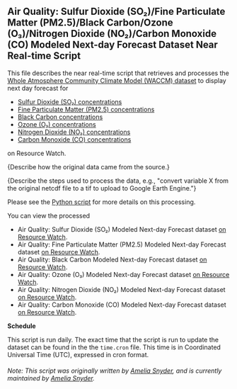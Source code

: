 ## Air Quality: Sulfur Dioxide (SO₂)/Fine Particulate Matter (PM2.5)/Black Carbon/Ozone (O₃)/Nitrogen Dioxide (NO₂)/Carbon Monoxide (CO) Modeled Next-day Forecast Dataset Near Real-time Script
This file describes the near real-time script that retrieves and processes the [Whole Atmosphere Community Climate Model (WACCM) dataset](https://www2.acom.ucar.edu/gcm/waccm) to display next day forecast for
* [Sulfur Dioxide (SO₂) concentrations](https://resourcewatch.org/data/explore/cit038-Air-Quality-Modeled-Forecast-WACCM-SO)
* [Fine Particulate Matter (PM2.5) concentrations](https://resourcewatch.org/data/explore/cit038-Air-Quality-Modeled-Forecast-WACCM-PM-25)
* [Black Carbon concentrations](https://resourcewatch.org/data/explore/cit038-Air-Quality-Modeled-Forecast-WACCM-Black-Carbon)
* [Ozone (O₃) concentrations](https://resourcewatch.org/data/explore/cit038-Air-Quality-Modeled-Forecast-WACCM-O)
* [Nitrogen Dioxide (NO₂) concentrations](https://resourcewatch.org/data/explore/cit038-Air-Quality-Modeled-Forecast-WACCM-NO)
* [Carbon Monoxide (CO) concentrations](https://resourcewatch.org/data/explore/cit038-Air-Quality-Modeled-Forecast-WACCM-CO)

on Resource Watch.

{Describe how the original data came from the source.}

{Describe the steps used to process the data, e.g., "convert variable X from the original netcdf file to a tif to upload to Google Earth Engine."}

Please see the [Python script](https://github.com/Taufiq06/nrt-scripts/blob/master/cit_038_waccm_atmospheric_chemistry_model/contents/src/__init__.py) for more details on this processing.

You can view the processed 
* Air Quality: Sulfur Dioxide (SO₂) Modeled Next-day Forecast dataset [on Resource Watch](https://resourcewatch.org/data/explore/cit038-Air-Quality-Modeled-Forecast-WACCM-SO).
* Air Quality: Fine Particulate Matter (PM2.5) Modeled Next-day Forecast dataset [on Resource Watch](https://resourcewatch.org/data/explore/cit038-Air-Quality-Modeled-Forecast-WACCM-PM-25).
* Air Quality: Black Carbon Modeled Next-day Forecast dataset [on Resource Watch](https://resourcewatch.org/data/explore/cit038-Air-Quality-Modeled-Forecast-WACCM-Black-Carbon).
* Air Quality: Ozone (O₃) Modeled Next-day Forecast dataset [on Resource Watch](https://resourcewatch.org/data/explore/cit038-Air-Quality-Modeled-Forecast-WACCM-O).
* Air Quality: Nitrogen Dioxide (NO₂) Modeled Next-day Forecast dataset [on Resource Watch](https://resourcewatch.org/data/explore/cit038-Air-Quality-Modeled-Forecast-WACCM-NO).
* Air Quality: Carbon Monoxide (CO) Modeled Next-day Forecast dataset [on Resource Watch](https://resourcewatch.org/data/explore/cit038-Air-Quality-Modeled-Forecast-WACCM-CO).


**Schedule**

This script is run daily. The exact time that the script is run to update the dataset can be found in the the `time.cron` file. This time is in Coordinated Universal Time (UTC), expressed in cron format.

###### Note: This script was originally written by [Amelia Snyder](https://www.wri.org/profile/amelia-snyder), and is currently maintained by [Amelia Snyder](https://www.wri.org/profile/amelia-snyder).
